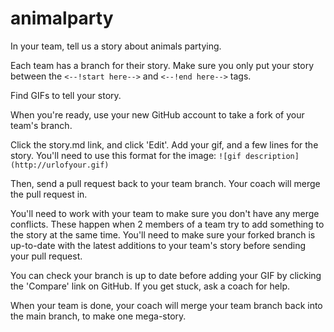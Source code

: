 animalparty
===========

In your team, tell us a story about animals partying.

Each team has a branch for their story. Make sure you only put your story between the <code><--!start here--></code> and <code><--!end here--></code> tags.

Find GIFs to tell your story. 

When you're ready, use your new GitHub account to take a fork of your team's branch. 

Click the story.md link, and click 'Edit'. Add your gif, and a few lines for the story. You'll need to use this format for the image:
<code>&#33;&#91;gif description&#93;&#40;http&#58;&#47;&#47;urlofyour&#46;gif&#41;</code>

Then, send a pull request back to your team branch. Your coach will merge the pull request in.

You'll need to work with your team to make sure you don't have any merge conflicts. These happen when 2 members of a team try to add something to the story at the same time. You'll need to make sure your forked branch is up-to-date with the latest additions to your team's story before sending your pull request. 

You can check your branch is up to date before adding your GIF by clicking the 'Compare' link on GitHub. If you get stuck, ask a coach for help.

When your team is done, your coach will merge your team branch back into the main branch, to make one mega-story.

